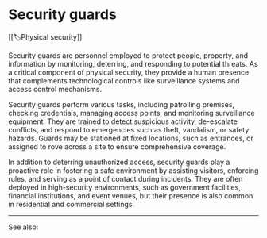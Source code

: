 
# Security guards

[[🏷️Physical security]]

Security guards are personnel employed to protect people, property, and information by monitoring, deterring, and responding to potential threats. As a critical component of physical security, they provide a human presence that complements technological controls like surveillance systems and access control mechanisms.

Security guards perform various tasks, including patrolling premises, checking credentials, managing access points, and monitoring surveillance equipment. They are trained to detect suspicious activity, de-escalate conflicts, and respond to emergencies such as theft, vandalism, or safety hazards. Guards may be stationed at fixed locations, such as entrances, or assigned to rove across a site to ensure comprehensive coverage.

In addition to deterring unauthorized access, security guards play a proactive role in fostering a safe environment by assisting visitors, enforcing rules, and serving as a point of contact during incidents. They are often deployed in high-security environments, such as government facilities, financial institutions, and event venues, but their presence is also common in residential and commercial settings.

--- 

See also:

